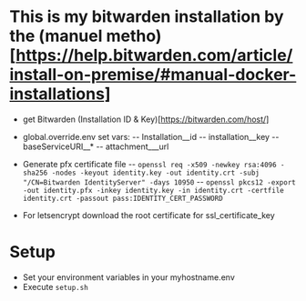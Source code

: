 # This is my bitwarden installation by the (manuel metho)[https://help.bitwarden.com/article/install-on-premise/#manual-docker-installations]

- get Bitwarden (Installation ID & Key)[https://bitwarden.com/host/]
- global.override.env set vars:
-- Installation__id 
-- installation__key
-- baseServiceURI__*
-- attachment___url
- Generate pfx certificate file
-- `openssl req -x509 -newkey rsa:4096 -sha256 -nodes -keyout identity.key -out identity.crt -subj "/CN=Bitwarden IdentityServer" -days 10950`
-- `openssl pkcs12 -export -out identity.pfx -inkey identity.key -in identity.crt -certfile identity.crt -passout pass:IDENTITY_CERT_PASSWORD`

- For letsencrypt download the root certificate for ssl_certificate_key



# Setup

- Set your environment variables in your myhostname.env
- Execute `setup.sh`

